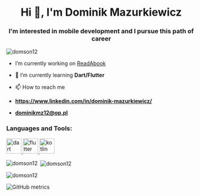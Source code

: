 <h1 align="center">Hi 👋, I'm Dominik Mazurkiewicz</h1>
<h3 align="center">I'm interested in mobile development and I pursue this path of career</h3>

<p align="left"> <img src="https://komarev.com/ghpvc/?username=domson12&label=Profile%20views&color=0e75b6&style=flat" alt="domson12" /> </p>

- I’m currently working on [ReadAbook](https://github.com/Domson12/MovieApp)

- 🌱 I’m currently learning **Dart/Flutter**

- 📫 How to reach me 
- **https://www.linkedin.com/in/dominik-mazurkiewicz/**
- **dominikmz12@op.pl**

<h3 align="left">Languages and Tools:</h3>
<p align="left"> <a href="https://dart.dev" target="_blank" rel="noreferrer"> 
  <img src="https://www.vectorlogo.zone/logos/dartlang/dartlang-icon.svg"
alt="dart" width="40" height="40"/> </a> 
  <a href="https://flutter.dev" target="_blank" rel="noreferrer">
  <img src="https://www.vectorlogo.zone/logos/flutterio/flutterio-icon.svg" alt="flutter" width="40" height="40"/> </a> 
  <a href="https://kotlinlang.org" target="_blank" rel="noreferrer"> <img src="https://www.vectorlogo.zone/logos/kotlinlang/kotlinlang-icon.svg" alt="kotlin" width="40" height="40"/> </a> </p>

<p><img align="left" src="https://github-readme-stats.vercel.app/api/top-langs?username=domson12&show_icons=true&locale=en&layout=compact" alt="domson12" /></p>

<p>&nbsp;<img align="center" src="https://github-readme-stats.vercel.app/api?username=domson12&show_icons=true&locale=en" alt="domson12" /></p>

<p><img align="center" src="https://github-readme-streak-stats.herokuapp.com/?user=domson12&" alt="domson12" /></p>

![GitHub metrics](https://metrics.lecoq.io/Domson12) 

 
